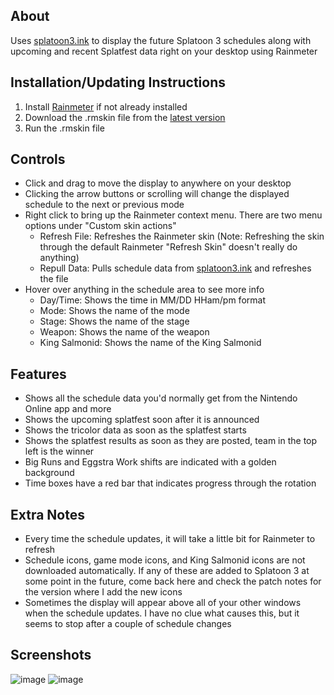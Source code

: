 ## About
Uses [splatoon3.ink](https://splatoon3.ink/) to display the future Splatoon 3 schedules along with upcoming and recent Splatfest data right on your desktop using Rainmeter

## Installation/Updating Instructions
1. Install [Rainmeter](https://www.rainmeter.net/) if not already installed
2. Download the .rmskin file from the [latest version](https://github.com/LightspeedLazer/Splatoon-3-Rotation-Display/releases/latest)
3. Run the .rmskin file

## Controls
* Click and drag to move the display to anywhere on your desktop
* Clicking the arrow buttons or scrolling will change the displayed schedule to the next or previous mode
* Right click to bring up the Rainmeter context menu. There are two menu options under "Custom skin actions"
  * Refresh File: Refreshes the Rainmeter skin (Note: Refreshing the skin through the default Rainmeter "Refresh Skin" doesn't really do anything)
  * Repull Data: Pulls schedule data from [splatoon3.ink](https://splatoon3.ink/) and refreshes the file
* Hover over anything in the schedule area to see more info
  * Day/Time: Shows the time in MM/DD HHam/pm format
  * Mode: Shows the name of the mode
  * Stage: Shows the name of the stage
  * Weapon: Shows the name of the weapon
  * King Salmonid: Shows the name of the King Salmonid

## Features
* Shows all the schedule data you'd normally get from the Nintendo Online app and more
* Shows the upcoming splatfest soon after it is announced
* Shows the tricolor data as soon as the splatfest starts
* Shows the splatfest results as soon as they are posted, team in the top left is the winner
* Big Runs and Eggstra Work shifts are indicated with a golden background
* Time boxes have a red bar that indicates progress through the rotation

## Extra Notes
* Every time the schedule updates, it will take a little bit for Rainmeter to refresh
* Schedule icons, game mode icons, and King Salmonid icons are not downloaded automatically. If any of these are added to Splatoon 3 at some point in the future, come back here and check the patch notes for the version where I add the new icons
* Sometimes the display will appear above all of your other windows when the schedule updates. I have no clue what causes this, but it seems to stop after a couple of schedule changes

## Screenshots

![image](https://github.com/LightspeedLazer/Splatoon-3-Rotation-Display/assets/45500440/c9e2dfc8-e93c-40f3-8b4f-b7fa0b91ee79)
![image](https://github.com/LightspeedLazer/Splatoon-3-Rotation-Display/assets/45500440/ed141830-ff6b-4404-9eec-0a1b027cbb05)
